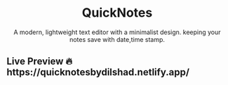 <h1 align="center">
  QuickNotes
</h1>

<p align="center">
  A modern, lightweight text editor with a minimalist design.
  keeping your notes save with date,time stamp.
</p>
<h2>Live Preview 🔥 https://quicknotesbydilshad.netlify.app/</h2>
